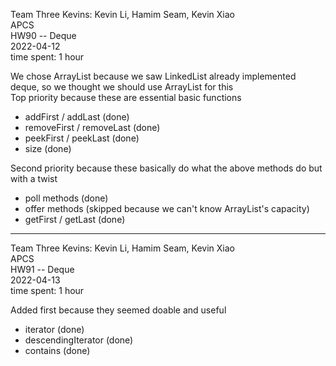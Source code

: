  Team Three Kevins: Kevin Li, Hamim Seam, Kevin Xiao  
 APCS  
 HW90 -- Deque  
 2022-04-12  
 time spent: 1 hour  
  
We chose ArrayList because we saw LinkedList already implemented deque, so we thought we should use ArrayList for this    
Top priority because these are essential basic functions
* addFirst / addLast (done)
* removeFirst / removeLast (done)
* peekFirst / peekLast (done)
* size (done)

Second priority because these basically do what the above methods do but with a twist
* poll methods (done)
* offer methods (skipped because we can't know ArrayList's capacity)
* getFirst / getLast (done)
---
 Team Three Kevins: Kevin Li, Hamim Seam, Kevin Xiao  
 APCS  
 HW91 -- Deque  
 2022-04-13  
 time spent: 1 hour  
 
Added first because they seemed doable and useful
* iterator (done)
* descendingIterator (done)
* contains (done)


